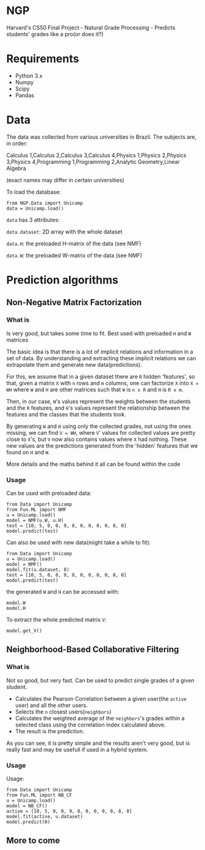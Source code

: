 # NGP
Harvard's CS50 Final Project - Natural Grade Processing - Predicts students' grades like a pro(or does it?)

# Requirements
* Python 3.x
* Numpy
* Scipy
* Pandas

# Data
The data was collected from various universities in Brazil.
The subjects are, in order:

Calculus 1,Calculus 2,Calculus 3,Calculus 4,Physics 1,Physics 2,Physics 3,Physics 4,Programming 1,Programming 2,Analytic Geometry,Linear Algebra

(exact names may differ in certain universities)

To load the database:
```
from NGP.Data import Unicamp
data = Unicamp.load()
```
`data` has 3 attributes:

`data.dataset`: 2D array with the whole dataset

`data.H`: the preloaded H-matrix of the data (see NMF)

`data.W`: the preloaded W-matrix of the data (see NMF)

# Prediction algorithms

## Non-Negative Matrix Factorization
### What is
Is very good, but takes some time to fit. Best used with preloaded `H` and `W` matrices

The basic idea is that there is a lot of implicit relations and information in a set of data. By understanding and extracting these implicit relations we can extrapolate them and generate new data(predictions).

For this, we assume that in a given dataset there are `R` hidden 'features', so that, given a matrix `X` with `n` rows and `m` columns, one can factorize `X` into `X ≃ WH` where `W` and `H` are other matrices such that `W` is `n x R` and `H` is `R x m`.

Then, in our case, `W`'s values represent the weights between the students and the `R` features, and `H`'s values represent the relationship between the features and the classes that the students took.

By generating `W` and `H` using only the collected grades, not using the ones missing, we can find `V = WH`, where `V`' values for collected values are pretty close to `X`'s, but `V` now also contains values where `X` had nothing. These new values are the predictions generated from the 'hidden' features that we found on `H` and `W`.

More details and the maths behind it all can be found within the code

### Usage

Can be used with preloaded data:
```
from Data import Unicamp
from Fun.ML import NMF
u = Unicamp.load()
model = NMF(u.W, u.H)
test = [10, 5, 0, 0, 9, 8, 0, 0, 0, 0, 8, 0]
model.predict(test)
```
Can also be used with new data(might take a while to fit):
```
from Data import Unicamp
u = Unicamp.load()
model = NMF()
model.fit(u.dataset, 8)
test = [10, 5, 0, 0, 9, 8, 0, 0, 0, 0, 8, 0]
model.predict(test)
```
the generated `W` and `H` can be accessed with:
```
model.W
model.H
```
To extract the whole predicted matrix `V`:
```
model.get_V()
```
## Neighborhood-Based Collaborative Filtering

### What is
Not so good, but very fast.
Can be used to predict single grades of a given student.

* Calculates the Pearson Correlation between a given user(the `active` user) and all the other users.
* Selects the `n` closest users(`neighbors`)
* Calculates the weighted average of the `neighbors`'s grades within a selected class using the correlation index calculated above.
* The result is the prediction.

As you can see, it is pretty simple and the results aren't very good, but is really fast and may be usefull if used in a hybrid system.

### Usage

Usage:
```
from Data import Unicamp
from Fun.ML import NB_CF
u = Unicamp.load()
model = NB_CF()
active = [10, 5, 0, 0, 9, 8, 0, 0, 0, 0, 8, 0]
model.fit(active, u.dataset)
model.predict(0)
```

## More to come
